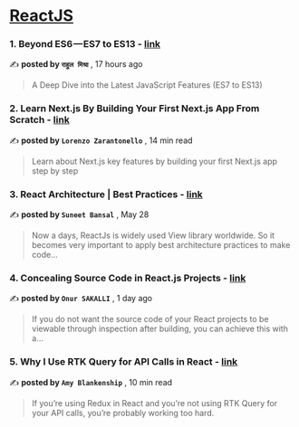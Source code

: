 
<h1><a href=https://medium.com/tag/reactjs/recommended target="_blank" rel="noopener noreferrer">ReactJS</a></h1>
<h3>1. Beyond ES6 — ES7 to ES13 - <a href=https://medium.com/@rahuulmiishra/beyond-es6-es7-to-es13-3f98f6202fd2?source=tag_recommended_feed---------0-84----------reactjs----------95de7fd9_6c6b_43f4_b58a_dc09f05f79bc------- target="_blank" rel="noopener noreferrer">link</a></h3>

✍️ **posted by `राहुल मिश्रा`** <date> , 17 hours ago</date>

<blockquote>A Deep Dive into the Latest JavaScript Features (ES7 to ES13)</blockquote>

<h3>2. Learn Next.js By Building Your First Next.js App From Scratch - <a href=https://medium.com/gitconnected/learn-next-js-by-building-your-first-next-js-app-from-scratch-8ec7cc93a9cb?source=tag_recommended_feed---------1-107----------reactjs----------95de7fd9_6c6b_43f4_b58a_dc09f05f79bc------- target="_blank" rel="noopener noreferrer">link</a></h3>

✍️ **posted by `Lorenzo Zarantonello`** <date> , 14 min read</date>

<blockquote>Learn about Next.js key features by building your first Next.js app step by step</blockquote>

<h3>3. React Architecture | Best Practices - <a href=https://medium.com/@bansal.suneet/react-architecture-best-practices-31102b78c038?source=tag_recommended_feed---------2-85----------reactjs----------95de7fd9_6c6b_43f4_b58a_dc09f05f79bc------- target="_blank" rel="noopener noreferrer">link</a></h3>

✍️ **posted by `Suneet Bansal`** <date> , May 28</date>

<blockquote>Now a days, ReactJs is widely used View library worldwide. So it becomes very important to apply best architecture practices to make code…</blockquote>

<h3>4. Concealing Source Code in React.js Projects - <a href=https://medium.com/@onursakalli97/concealing-source-code-in-react-js-projects-856eed727705?source=tag_recommended_feed---------3-84----------reactjs----------95de7fd9_6c6b_43f4_b58a_dc09f05f79bc------- target="_blank" rel="noopener noreferrer">link</a></h3>

✍️ **posted by `Onur SAKALLI`** <date> , 1 day ago</date>

<blockquote>If you do not want the source code of your React projects to be viewable through inspection after building, you can achieve this with a…</blockquote>

<h3>5. Why I Use RTK Query for API Calls in React - <a href=https://medium.com/codex/why-i-use-rtk-query-for-api-calls-in-react-fee9e2a4538?source=tag_recommended_feed---------4-107----------reactjs----------95de7fd9_6c6b_43f4_b58a_dc09f05f79bc------- target="_blank" rel="noopener noreferrer">link</a></h3>

✍️ **posted by `Amy Blankenship`** <date> , 10 min read</date>

<blockquote>If you’re using Redux in React and you’re not using RTK Query for your API calls, you’re probably working too hard.</blockquote>

